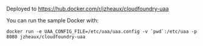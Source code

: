 Deployed to https://hub.docker.com/r/jzheaux/cloudfoundry-uaa

You can run the sample Docker with:

```
docker run -e UAA_CONFIG_FILE=/etc/uaa/uaa.config -v `pwd`:/etc/uaa -p 8080 jzheaux/cloudfoundry-uaa
```
